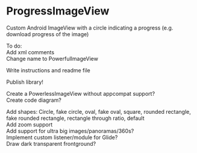 # ProgressImageView  
Custom Android ImageView with a circle indicating a progress (e.g. download progress of the image)  
  
To do:  
Add xml comments  
Change name to PowerfulImageView  
  
Write instructions and readme file  

Publish library!  

Create a PowerlessImageView without appcompat support?  
Create code diagram?  
  
Add shapes: Circle, fake circle, oval, fake oval, square, rounded rectangle, fake rounded rectangle, rectangle through ratio, default  
Add zoom support  
Add support for ultra big images/panoramas/360s?  
Implement custom listener/module for Glide?  
Draw dark transparent frontground?  
